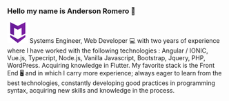 ### Hello my name is Anderson Romero 👋
![alt text](https://github.com/adam-p/markdown-here/raw/master/src/common/images/icon48.png "Logo Title Text 1")
Systems Engineer, Web Developer 💻 with two years of experience where I have worked with the following technologies : Angular / IONIC, Vue.js, Typecript, Node.js, Vanilla Javascript, Bootstrap, Jquery, PHP, WordPress. Acquiring knowledge in Flutter. My favorite stack is the Front End 🖥️ and in which I carry more experience; always eager to learn from the best technologies, constantly developing good practices in programming syntax, acquiring new skills and knowledge in the process.



<!--
**andersonar12/andersonar12** is a ✨ _special_ ✨ repository because its `README.md` (this file) appears on your GitHub profile.

Here are some ideas to get you started:

- 🔭 I’m currently working on ...
- 🌱 I’m currently learning ...
- 👯 I’m looking to collaborate on ...
- 🤔 I’m looking for help with ...
- 💬 Ask me about ...
- 📫 How to reach me: ...
- 😄 Pronouns: ...
- ⚡ Fun fact: ...
-->
